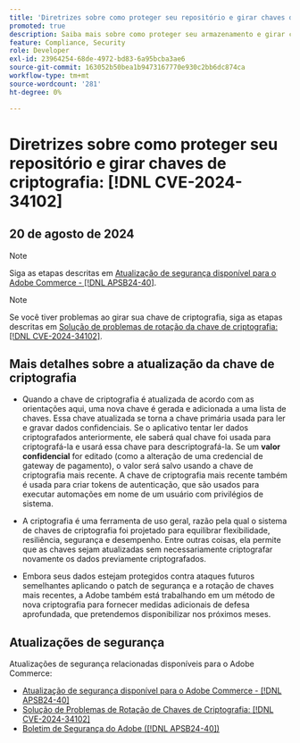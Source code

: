 ```yaml
---
title: 'Diretrizes sobre como proteger seu repositório e girar chaves de criptografia: [!DNL CVE-2024-34102]'
promoted: true
description: Saiba mais sobre como proteger seu armazenamento e girar chaves de criptografia em relação ao  [!DNL CVE-2024-34102].
feature: Compliance, Security
role: Developer
exl-id: 23964254-68de-4972-bd83-6a95bcba3ae6
source-git-commit: 163052b50bea1b9473167770e930c2bb6dc874ca
workflow-type: tm+mt
source-wordcount: '281'
ht-degree: 0%

---
```


# Diretrizes sobre como proteger seu repositório e girar chaves de criptografia: [!DNL CVE-2024-34102]

## 20 de agosto de 2024

>[!NOTE]
>
>Siga as etapas descritas em [Atualização de segurança disponível para o Adobe Commerce - [!DNL APSB24-40]](https://experienceleague.adobe.com/en/docs/experience-cloud-kcs/kbarticles/ka-27136).

>[!NOTE]
>
>Se você tiver problemas ao girar sua chave de criptografia, siga as etapas descritas em [Solução de problemas de rotação da chave de criptografia: [!DNL CVE-2024-34102]](https://experienceleague.adobe.com/en/docs/experience-cloud-kcs/kbarticles/ka-27134).

## Mais detalhes sobre a atualização da chave de criptografia

* Quando a chave de criptografia é atualizada de acordo com as orientações aqui, uma nova chave é gerada e adicionada a uma lista de chaves. Essa chave atualizada se torna a chave primária usada para ler e gravar dados confidenciais. Se o aplicativo tentar ler dados criptografados anteriormente, ele saberá qual chave foi usada para criptografá-la e usará essa chave para descriptografá-la. Se um **valor confidencial** for editado (como a alteração de uma credencial de gateway de pagamento), o valor será salvo usando a chave de criptografia mais recente. A chave de criptografia mais recente também é usada para criar tokens de autenticação, que são usados para executar automações em nome de um usuário com privilégios de sistema.

* A criptografia é uma ferramenta de uso geral, razão pela qual o sistema de chaves de criptografia foi projetado para equilibrar flexibilidade, resiliência, segurança e desempenho. Entre outras coisas, ela permite que as chaves sejam atualizadas sem necessariamente criptografar novamente os dados previamente criptografados.

* Embora seus dados estejam protegidos contra ataques futuros semelhantes aplicando o patch de segurança e a rotação de chaves mais recentes, a Adobe também está trabalhando em um método de nova criptografia para fornecer medidas adicionais de defesa aprofundada, que pretendemos disponibilizar nos próximos meses.

## Atualizações de segurança

Atualizações de segurança relacionadas disponíveis para o Adobe Commerce:

* [Atualização de segurança disponível para o Adobe Commerce - [!DNL APSB24-40]](https://experienceleague.adobe.com/en/docs/experience-cloud-kcs/kbarticles/ka-27136)
* [Solução de Problemas de Rotação de Chaves de Criptografia: [!DNL CVE-2024-34102]](https://experienceleague.adobe.com/en/docs/experience-cloud-kcs/kbarticles/ka-27134)
* [Boletim de Segurança do Adobe ([!DNL APSB24-40])](https://helpx.adobe.com/security/products/magento/apsb24-40.html)

